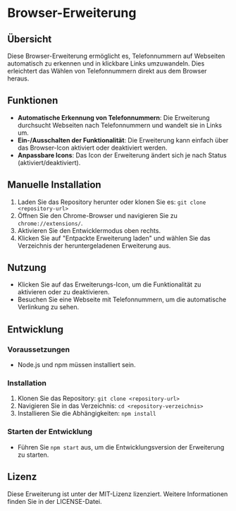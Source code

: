 # Browser-Erweiterung

## Übersicht

Diese Browser-Erweiterung ermöglicht es, Telefonnummern auf Webseiten automatisch zu erkennen und in klickbare Links umzuwandeln. Dies erleichtert das Wählen von Telefonnummern direkt aus dem Browser heraus.

## Funktionen

- **Automatische Erkennung von Telefonnummern**: Die Erweiterung durchsucht Webseiten nach Telefonnummern und wandelt sie in Links um.
- **Ein-/Ausschalten der Funktionalität**: Die Erweiterung kann einfach über das Browser-Icon aktiviert oder deaktiviert werden.
- **Anpassbare Icons**: Das Icon der Erweiterung ändert sich je nach Status (aktiviert/deaktiviert).

## Manuelle Installation

1. Laden Sie das Repository herunter oder klonen Sie es: `git clone <repository-url>`
2. Öffnen Sie den Chrome-Browser und navigieren Sie zu `chrome://extensions/`.
3. Aktivieren Sie den Entwicklermodus oben rechts.
4. Klicken Sie auf "Entpackte Erweiterung laden" und wählen Sie das Verzeichnis der heruntergeladenen Erweiterung aus.

## Nutzung

- Klicken Sie auf das Erweiterungs-Icon, um die Funktionalität zu aktivieren oder zu deaktivieren.
- Besuchen Sie eine Webseite mit Telefonnummern, um die automatische Verlinkung zu sehen.

## Entwicklung

### Voraussetzungen

- Node.js und npm müssen installiert sein.

### Installation

1. Klonen Sie das Repository: `git clone <repository-url>`
2. Navigieren Sie in das Verzeichnis: `cd <repository-verzeichnis>`
3. Installieren Sie die Abhängigkeiten: `npm install`

### Starten der Entwicklung

- Führen Sie `npm start` aus, um die Entwicklungsversion der Erweiterung zu starten.

## Lizenz

Diese Erweiterung ist unter der MIT-Lizenz lizenziert. Weitere Informationen finden Sie in der LICENSE-Datei.
